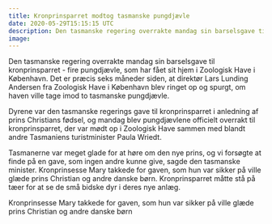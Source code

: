 ```yaml
---
title: Kronprinsparret modtog tasmanske pungdjævle
date: 2020-05-29T15:15:15 UTC
description: Den tasmanske regering overrakte mandag sin barselsgave til kronprinsparret - fire pungdjævle
image: 
---
```

Den tasmanske regering overrakte mandag sin barselsgave til kronprinsparret - fire pungdjævle, som har fået sit hjem i Zoologisk Have i København. Det er præcis seks måneder siden, at direktør Lars Lunding Andersen fra Zoologisk Have i København blev ringet op og spurgt, om haven ville tage imod to tasmanske pungdjævle.

Dyrene var den tasmanske regerings gave til kronprinsparret i anledning af prins Christians fødsel, og mandag blev pungdjævlene officielt overrakt til kronprinsparret, der var mødt op i Zoologisk Have sammen med blandt andre Tasmaniens turistminister Paula Wriedt.

Tasmanerne var meget glade for at høre om den nye prins, og vi forsøgte at finde på en gave, som ingen andre kunne give, sagde den tasmanske minister. Kronprinsesse Mary takkede for gaven, som hun var sikker på ville glæde prins Christian og andre danske børn. Kronprinsparret måtte stå på tæer for at se de små bidske dyr i deres nye anlæg.

Kronprinsesse Mary takkede for gaven, som hun var sikker på ville glæde prins Christian og andre danske børn

